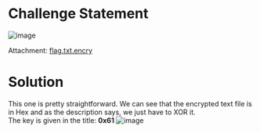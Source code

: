 # Challenge Statement 
![image](https://github.com/user-attachments/assets/0b6dd53d-940d-4f70-b824-d4020ed86fd2)

Attachment: [flag.txt.encry](https://github.com/harishkannan05/SnykCTF-2024-Writeup/blob/main/Attachments/flag.txt.encry)

# Solution
This one is pretty straightforward. We can see that the encrypted text file is in Hex and as the description says, we just have to XOR it. <br />
The key is given in the title: **0x61**
![image](https://github.com/user-attachments/assets/1cf000c3-77bc-4b7e-a996-da5062ff8ea9)
